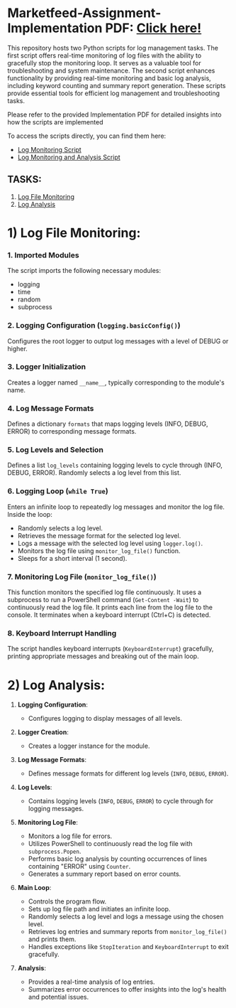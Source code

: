 ﻿# Marketfeed-Assignment-Implementation PDF: [Click here! ](https://drive.google.com/file/d/1B4wfbcm9mCM754RYHRBNFOajsUwgdOKj/view?usp=sharing) 
This repository hosts two Python scripts for log management tasks. The first script offers real-time monitoring of log files with the ability to gracefully stop the monitoring loop. It serves as a valuable tool for troubleshooting and system maintenance. The second script enhances functionality by providing real-time monitoring and basic log analysis, including keyword counting and summary report generation. These scripts provide essential tools for efficient log management and troubleshooting tasks.

Please refer to the provided Implementation PDF for detailed insights into how the scripts are implemented 


To access the scripts directly, you can find them here:
- [Log Monitoring Script](log_monitor.py)
- [Log Monitoring and Analysis Script](log_analysis.py)


## TASKS:
1. [Log File Monitoring](#1-Log-File-Monitoring)
2. [Log Analysis](#2-Log-analysis)

# 1) Log File Monitoring: 

### 1. Imported Modules
   The script imports the following necessary modules:
   - logging
   - time
   - random
   - subprocess

### 2. Logging Configuration (`logging.basicConfig()`)
   Configures the root logger to output log messages with a level of DEBUG or higher.

### 3. Logger Initialization
   Creates a logger named `__name__`, typically corresponding to the module's name.

### 4. Log Message Formats
   Defines a dictionary `formats` that maps logging levels (INFO, DEBUG, ERROR) to corresponding message formats.

### 5. Log Levels and Selection
   Defines a list `log_levels` containing logging levels to cycle through (INFO, DEBUG, ERROR).
   Randomly selects a log level from this list.

### 6. Logging Loop (`while True`)
   Enters an infinite loop to repeatedly log messages and monitor the log file.
   Inside the loop:
   - Randomly selects a log level.
   - Retrieves the message format for the selected log level.
   - Logs a message with the selected log level using `logger.log()`.
   - Monitors the log file using `monitor_log_file()` function.
   - Sleeps for a short interval (1 second).

### 7. Monitoring Log File (`monitor_log_file()`)
   This function monitors the specified log file continuously.
   It uses a subprocess to run a PowerShell command (`Get-Content -Wait`) to continuously read the log file.
   It prints each line from the log file to the console.
   It terminates when a keyboard interrupt (Ctrl+C) is detected.

### 8. Keyboard Interrupt Handling
   The script handles keyboard interrupts (`KeyboardInterrupt`) gracefully, printing appropriate messages and breaking out of the main loop.



# 2) Log Analysis:

1. **Logging Configuration**:
   - Configures logging to display messages of all levels.

2. **Logger Creation**:
   - Creates a logger instance for the module.

3. **Log Message Formats**:
   - Defines message formats for different log levels (`INFO`, `DEBUG`, `ERROR`).

4. **Log Levels**:
   - Contains logging levels (`INFO`, `DEBUG`, `ERROR`) to cycle through for logging messages.

5. **Monitoring Log File**:
   - Monitors a log file for errors.
   - Utilizes PowerShell to continuously read the log file with `subprocess.Popen`.
   - Performs basic log analysis by counting occurrences of lines containing "ERROR" using `Counter`.
   - Generates a summary report based on error counts.

6. **Main Loop**:
   - Controls the program flow.
   - Sets up log file path and initiates an infinite loop.
   - Randomly selects a log level and logs a message using the chosen level.
   - Retrieves log entries and summary reports from `monitor_log_file()` and prints them.
   - Handles exceptions like `StopIteration` and `KeyboardInterrupt` to exit gracefully.

7. **Analysis**:
   - Provides a real-time analysis of log entries.
   - Summarizes error occurrences to offer insights into the log's health and potential issues.




